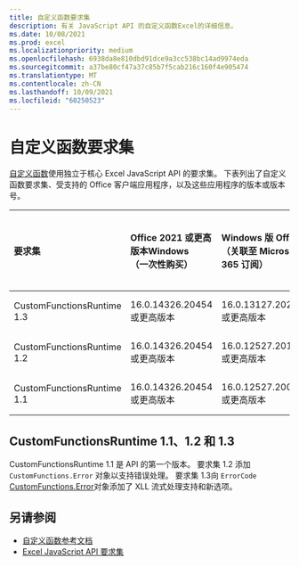```yaml
---
title: 自定义函数要求集
description: 有关 JavaScript API 的自定义函数Excel的详细信息。
ms.date: 10/08/2021
ms.prod: excel
ms.localizationpriority: medium
ms.openlocfilehash: 6938da8e810dbd91dce9a3cc538bc14ad9974eda
ms.sourcegitcommit: a37be80cf47a37c85b7f5cab216c160f4e905474
ms.translationtype: MT
ms.contentlocale: zh-CN
ms.lasthandoff: 10/09/2021
ms.locfileid: "60250523"
---
```

# <a name="custom-functions-requirement-sets"></a>自定义函数要求集

[自定义函数](../../excel/custom-functions-overview.md)使用独立于核心 Excel JavaScript API 的要求集。 下表列出了自定义函数要求集、受支持的 Office 客户端应用程序，以及这些应用程序的版本或版本号。

|  要求集  |  Office 2021 或更高版本Windows<br>（一次性购买）  |  Windows 版 Office<br>（关联至 Microsoft 365 订阅）  |  iPad 版 Office<br>（关联至 Microsoft 365 订阅）  |  Mac 版 Office<br>（关联至 Microsoft 365 订阅）  | Office 网页版 |
|:-----|:-----|:-----|:-----|:-----|:-----|
| CustomFunctionsRuntime 1.3 | 16.0.14326.20454 或更高版本 | 16.0.13127.20296 或更高版本 | 不支持 | 16.40.20081000 或更高版本 | 2020 年 7 月 |
| CustomFunctionsRuntime 1.2 | 16.0.14326.20454 或更高版本 | 16.0.12527.20194 或更高版本 | 不支持 | 16.34.20020900 或更高版本 | 2020 年 1 月 |
| CustomFunctionsRuntime 1.1 | 16.0.14326.20454 或更高版本 | 16.0.12527.20092 或更高版本 | 不支持 | 16.34 或更高版本 | 2019 年 5 月 |

## <a name="customfunctionsruntime-11-12-and-13"></a>CustomFunctionsRuntime 1.1、1.2 和 1.3

CustomFunctionsRuntime 1.1 是 API 的第一个版本。 要求集 1.2 添加 `CustomFunctions.Error` 对象以支持错误处理。 要求集 1.3[](../../excel/make-custom-functions-compatible-with-xll-udf.md#custom-function-behavior-for-xll-compatible-functions)向 `ErrorCode` [CustomFunctions.Error](/javascript/api/custom-functions-runtime/customfunctions.error)对象添加了 XLL 流式处理支持和新选项。

## <a name="see-also"></a>另请参阅

- [自定义函数参考文档](/javascript/api/custom-functions-runtime)
- [Excel JavaScript API 要求集](excel-api-requirement-sets.md)
